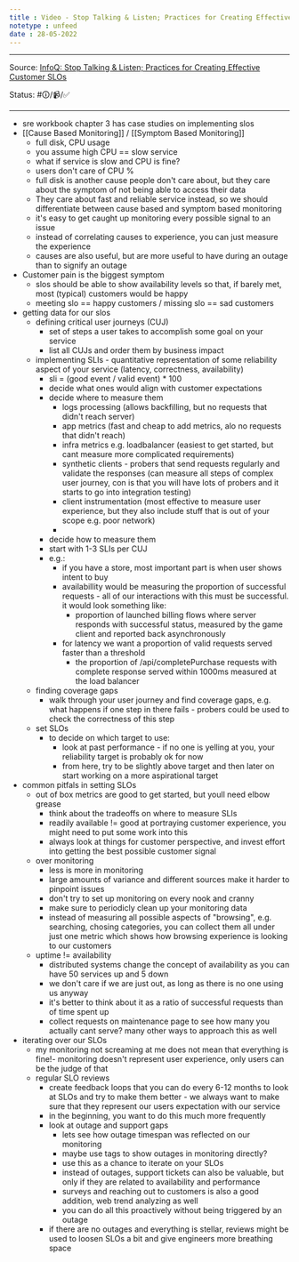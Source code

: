 ```yaml
---
title : Video - Stop Talking & Listen; Practices for Creating Effective Customer SLOs
notetype : unfeed
date : 28-05-2022
---
```

---

Source: [InfoQ: Stop Talking & Listen; Practices for Creating Effective Customer SLOs](https://www.infoq.com/presentations/slo-pitfalls-2019/)

Status: #🛈/📹/✅ 

---


- sre workbook chapter 3 has case studies on implementing slos
- [[Cause Based Monitoring]]  / [[Symptom Based Monitoring]]
	- full disk, CPU usage  
	- you assume high CPU == slow service  
	- what if service is slow and CPU is fine?  
	- users don't care of CPU %  
	- full disk is another cause people don't care about, but they care about the symptom of not being able to access their data
	- They care about fast and reliable service instead, so we should differentiate between cause based and symptom based monitoring
	- it's easy to get caught up monitoring every possible signal to an issue
	- instead of correlating causes to experience, you can just measure the experience
	- causes are also useful, but are more useful to have during an outage than to signify an outage
- Customer pain is the biggest symptom
	- slos should be able to show availability levels so that, if barely met, most (typical) customers would be happy
	- meeting slo == happy customers / missing slo == sad customers
- getting data for our slos
	- defining critical user journeys (CUJ)
		- set of steps a user takes to accomplish some goal on your service
		- list all CUJs and order them by business impact
	- implementing SLIs - quantitative representation of some reliability aspect of your service (latency, correctness, availability)
		- sli = (good event / valid event) * 100
		- decide what ones would align with customer expectations
		- decide where to measure them
			- logs processing (allows backfilling, but no requests that didn't reach server)
			- app metrics (fast and cheap to add metrics, alo no requests that didn't reach)
			- infra metrics e.g. loadbalancer (easiest to get started, but cant measure more complicated requirements)
			- synthetic clients - probers that send requests regularly and validate the responses (can measure all steps of complex user journey, con is that you will have lots of probers and it starts to go into integration testing)
			- client instrumentation (most effective to measure user experience, but they also include stuff that is out of your scope e.g. poor network)
			- 
		- decide how to measure them
		- start with 1-3 SLIs per CUJ
		- e.g.:
			- if you have a store, most important part is when user shows intent to buy
			- availabillity would be measuring the proportion of successful requests - all of our interactions with this must be successful. it would look something like:
				- proportion of launched billing flows where server responds with successful status, measured by the game client and reported back asynchronously
			- for latency we want a proportion of valid requests served faster than a threshold
				- the proportion of /api/completePurchase requests with complete response served within 1000ms measured at the load balancer
	- finding coverage gaps
		- walk through your user journey and find coverage gaps, e.g. what happens if one step in there fails - probers could be used to check the correctness of this step
	- set SLOs
		- to decide on which target to use: 
			- look at past performance - if no one is yelling at you, your reliability target is probably ok for now
			- from here, try to be slightly above target and then later on start working on a more aspirational target
- common pitfals in setting SLOs
	- out of box metrics are good to get started, but youll need elbow grease
		- think about the tradeoffs on where to measure SLIs
		- readily available != good at portraying customer experience, you might need to put some work into this
		- always look at things for customer perspective, and invest effort into getting the best possible customer signal
	- over monitoring
		- less is more in monitoring
		- large amounts of variance and different sources make it harder to pinpoint issues
		- don't try to set up monitoring on every nook and cranny
		- make sure to periodicly clean up your monitoring data
		- instead of measuring all possible aspects of "browsing", e.g. searching, chosing categories, you can collect them all under just one metric which shows how browsing experience is looking to our customers
	- uptime != availability
		- distributed systems change the concept of availability as you can have 50 services up and 5 down
		- we don't care if we are just out, as long as there is no one using us anyway
		- it's better to think about it as a ratio of successful requests than of time spent up
		- collect requests on maintenance page to see how many you actually cant serve? many other ways to approach this as well
- iterating over our SLOs
	- my monitoring not screaming at me does not mean that everything is fine!- monitoring doesn't represent user experience, only users can be the judge of that
	- regular SLO reviews 
		- create feedback loops that you can do every 6-12 months to look at SLOs and try to make them better - we always want to make sure that they represent our users expectation with our service
		- in the beginning, you want to do this much more frequently
		- look at outage and support gaps
			- lets see how outage timespan was reflected on our monitoring
			- maybe use tags to show outages in monitoring directly?
			- use this as a chance to iterate on your SLOs
			- instead of outages, support tickets can also be valuable, but only if they are related to availability and performance
			- surveys and reaching out to customers is also a good addition, web trend analyzing as well
			- you can do all this proactively without being triggered by an outage
		- if there are no outages and everything is stellar, reviews might be used to loosen SLOs a bit and give engineers more breathing space
		